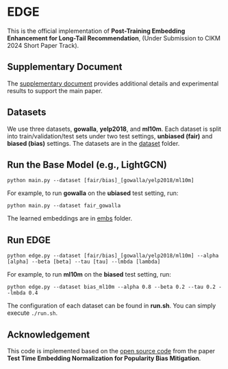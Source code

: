 # EDGE
This is the official implementation of **Post-Training Embedding Enhancement for Long-Tail Recommendation**, (Under Submission to CIKM 2024 Short Paper Track).

## Supplementary Document
The [supplementary document](supplementary.pdf) provides additional details and experimental results to support the main paper.

## Datasets
We use three datasets, **gowalla**, **yelp2018**, and **ml10m**.
Each dataset is split into train/validation/test sets under two test settings, **unbiased (fair)** and **biased (bias)** settings.
The datasets are in the [dataset](dataset) folder.

## Run the Base Model (e.g., LightGCN)
`python main.py --dataset [fair/bias]_[gowalla/yelp2018/ml10m]`

For example, to run **gowalla** on the **ubiased** test setting, run:

`python main.py --dataset fair_gowalla`

The learned embeddings are in [embs](embs) folder.

## Run EDGE
`python edge.py --dataset [fair/bias]_[gowalla/yelp2018/ml10m] --alpha [alpha] --beta [beta] --tau [tau] --lmbda [lambda]`

For example, to run **ml10m** on the **biased** test setting, run:

`python edge.py --dataset bias_ml10m --alpha 0.8 --beta 0.2 --tau 0.2 --lmbda 0.4`

The configuration of each dataset can be found in **run.sh**. You can simply execute `./run.sh`.

## Acknowledgement
This code is implemented based on the [open source code](https://github.com/ml-postech/tten) from the paper **Test Time Embedding Normalization for Popularity Bias Mitigation**.
